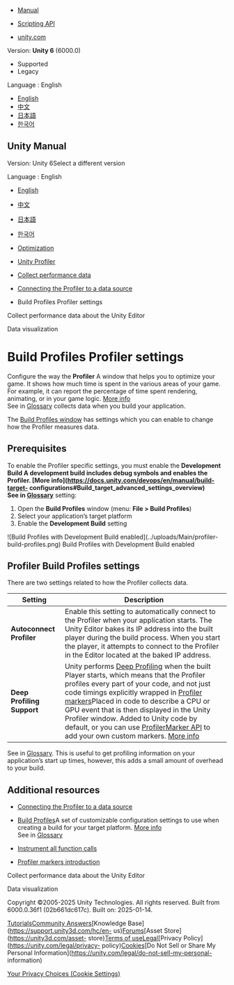 [](https://docs.unity3d.com)

  * [Manual](../Manual/index.html)
  * [Scripting API](../ScriptReference/index.html)

  * [unity.com](https://unity.com/)

Version: **Unity 6** (6000.0)

  * Supported
  * Legacy

Language : English

  * [English](/Manual/profiler-build-settings-reference.html)
  * [中文](/cn/current/Manual/profiler-build-settings-reference.html)
  * [日本語](/ja/current/Manual/profiler-build-settings-reference.html)
  * [한국어](/kr/current/Manual/profiler-build-settings-reference.html)

[](https://docs.unity3d.com)

## Unity Manual

Version: Unity 6Select a different version

Language : English

  * [English](/Manual/profiler-build-settings-reference.html)
  * [中文](/cn/current/Manual/profiler-build-settings-reference.html)
  * [日本語](/ja/current/Manual/profiler-build-settings-reference.html)
  * [한국어](/kr/current/Manual/profiler-build-settings-reference.html)

  * [Optimization](analysis.html)
  * [Unity Profiler](Profiler.html)
  * [Collect performance data](profiler-collect-data.html)
  * [Connecting the Profiler to a data source](profiler-profiling-applications.html)
  * Build Profiles Profiler settings

[](profiling-edit-mode.html)

Collect performance data about the Unity Editor

[](profiler-visualizing-data.html)

Data visualization

# Build Profiles Profiler settings

Configure the way the **Profiler** A window that helps you to optimize your
game. It shows how much time is spent in the various areas of your game. For
example, it can report the percentage of time spent rendering, animating, or
in your game logic. [More info](Profiler.html)  
See in [Glossary](Glossary.html#Profiler) collects data when you build your
application.

The [Build Profiles window](build-profiles.html) has settings which you can
enable to change how the Profiler measures data.

## Prerequisites

To enable the Profiler specific settings, you must enable the ****Development
Build** A development build includes debug symbols and enables the Profiler.
[More info](https://docs.unity.com/devops/en/manual/build-target-
configurations#Build_target_advanced_settings_overview)  
See in [Glossary](Glossary.html#DevelopmentBuild)** setting:

  1. Open the **Build Profiles** window (menu: **File > Build Profiles**)
  2. Select your application’s target platform
  3. Enable the **Development Build** setting

![Build Profiles with Development Build enabled](../uploads/Main/profiler-
build-profiles.png) Build Profiles with Development Build enabled

## Profiler Build Profiles settings

There are two settings related to how the Profiler collects data.

**Setting** | **Description**  
---|---  
**Autoconnect Profiler** | Enable this setting to automatically connect to the Profiler when your application starts. The Unity Editor bakes its IP address into the built player during the build process. When you start the player, it attempts to connect to the Profiler in the Editor located at the baked IP address.  
**Deep Profiling Support** | Unity performs [Deep Profiling](profiler-deep-profiling.html) when the built Player starts, which means that the Profiler profiles every part of your code, and not just code timings explicitly wrapped in [Profiler markers](profiler-markers.html)Placed in code to describe a CPU or GPU event that is then displayed in the Unity Profiler window. Added to Unity code by default, or you can use [ProfilerMarker API](https://docs.unity3d.com/Packages/com.unity.profiling.core@latest/index.html?subfolder=/manual/profilermarker-guide.html) to add your own custom markers. [More info](profiler-markers.html)  
See in [Glossary](Glossary.html#Profilermarker). This is useful to get
profiling information on your application’s start up times, however, this adds
a small amount of overhead to your build.  
  
## Additional resources

  * [Connecting the Profiler to a data source](profiler-profiling-applications.html)
  * [Build Profiles](BuildSettings.html)A set of customizable configuration settings to use when creating a build for your target platform. [More info](build-profiles.html)  
See in [Glossary](Glossary.html#Buildprofile)

  * [Instrument all function calls](profiler-deep-profiling.html)
  * [Profiler markers introduction](profiler-markers.html)

[](profiling-edit-mode.html)

Collect performance data about the Unity Editor

[](profiler-visualizing-data.html)

Data visualization

Copyright ©2005-2025 Unity Technologies. All rights reserved. Built from
6000.0.36f1 (02b661dc617c). Built on: 2025-01-14.

[Tutorials](https://learn.unity.com/)[Community
Answers](https://answers.unity3d.com)[Knowledge
Base](https://support.unity3d.com/hc/en-
us)[Forums](https://forum.unity3d.com)[Asset Store](https://unity3d.com/asset-
store)[Terms of
use](https://docs.unity3d.com/Manual/TermsOfUse.html)[Legal](https://unity.com/legal)[Privacy
Policy](https://unity.com/legal/privacy-
policy)[Cookies](https://unity.com/legal/cookie-policy)[Do Not Sell or Share
My Personal Information](https://unity.com/legal/do-not-sell-my-personal-
information)

[Your Privacy Choices (Cookie Settings)](javascript:void\(0\);)

